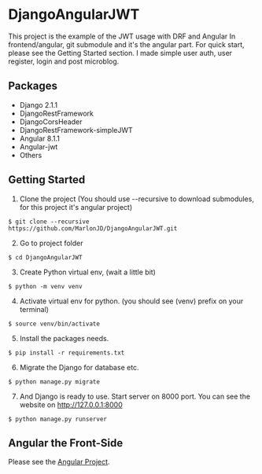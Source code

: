 # DjangoAngularJWT
This project is the example of the JWT usage with DRF and Angular In frontend/angular, git submodule and it's the angular part.
For quick start, please see the Getting Started section. I made simple user auth, user register, login and post microblog.

## Packages
* Django 2.1.1
* DjangoRestFramework
* DjangoCorsHeader
* DjangoRestFramework-simpleJWT
* Angular 8.1.1
* Angular-jwt
* Others

## Getting Started
1) Clone the project (You should use --recursive to download submodules, for this project it's angular project)
```
$ git clone --recursive https://github.com/MarlonJD/DjangoAngularJWT.git
```
2) Go to project folder
```
$ cd DjangoAngularJWT
```
3) Create Python virtual env, (wait a little bit)
```
$ python -m venv venv
```
4) Activate virtual env for python. (you should see (venv) prefix on your terminal)
```
$ source venv/bin/activate
```
5) Install the packages needs.
```
$ pip install -r requirements.txt
```
6) Migrate the Django for database etc.
```
$ python manage.py migrate
```
7) And Django is ready to use. Start server on 8000 port. You can see the website on http://127.0.0.1:8000
```
$ python manage.py runserver
```


## Angular the Front-Side
Please see the [Angular Project](https://github.com/MarlonJD/AngularJWT/).
